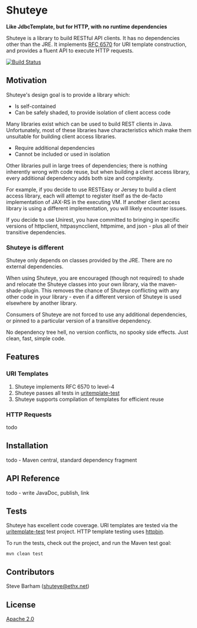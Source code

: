 Shuteye
=======
**Like JdbcTemplate, but for HTTP, with no runtime dependencies**

Shuteye is a library to build RESTful API clients. It has no dependencies other than the JRE. It implements
[RFC 6570](https://tools.ietf.org/html/rfc6570) for URI template construction, and provides a fluent API to
execute HTTP requests.

[![Build Status](https://travis-ci.org/stevebarham/shuteye.svg?branch=master)](https://travis-ci.org/stevebarham/shuteye)

Motivation
----------
Shuteye's design goal is to provide a library which:

* Is self-contained
* Can be safely shaded, to provide isolation of client access code

Many libraries exist which can be used to build REST clients in Java. Unfortunately, most of these libraries have
characteristics which make them unsuitable for building client access libraries.

* Require additional dependencies
* Cannot be included or used in isolation

Other libraries pull in large trees of dependencies; there is nothing inherently wrong with code reuse, but
when building a client access library, every additional dependency adds both size and complexity.

For example, if you decide to use RESTEasy or Jersey to build a client access library, each will attempt to register
itself as the de-facto implementation of JAX-RS in the executing VM. If another client access library is using a
 different implementation, you will likely encounter issues.

If you decide to use Unirest, you have committed to bringing in specific versions of httpclient, httpasyncclient,
httpmime, and json - plus all of their transitive dependencies.

### Shuteye is different
Shuteye only depends on classes provided by the JRE. There are no external dependencies.

When using Shuteye, you are encouraged (though not required) to shade and relocate the Shuteye classes into your
own library, via the maven-shade-plugin. This removes the chance of Shuteye conflicting with any other code in your
library - even if a different version of Shuteye is used elsewhere by another library.

Consumers of Shuteye are not forced to use any additional dependencies, or pinned to a particular version of a
transitive dependency.

No dependency tree hell, no version conflicts, no spooky side effects. Just clean, fast, simple code.

Features
--------

### URI Templates

1. Shuteye implements RFC 6570 to level-4
1. Shuteye passes all tests in [uritemplate-test](https://github.com/uri-templates/uritemplate-test)
1. Shuteye supports compilation of templates for efficient reuse

### HTTP Requests
todo

Installation
------------
todo - Maven central, standard dependency fragment

API Reference
-------------
todo - write JavaDoc, publish, link

Tests
-----
Shuteye has excellent code coverage. URI templates are tested via the [uritemplate-test](https://github.com/uri-templates/uritemplate-test)
test project. HTTP template testing uses [httpbin](http://httpbin.org).

To run the tests, check out the project, and run the Maven test goal:

    mvn clean test

Contributors
------------
Steve Barham (<shuteye@ethx.net>)

License
-------
[Apache 2.0](http://www.apache.org/licenses/LICENSE-2.0.txt)
